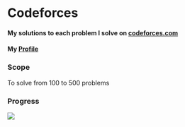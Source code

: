 # Codeforces

#### My solutions to each problem I solve on [codeforces.com](https://codeforces.com/)

#### My [Profile](https://codeforces.com/profile/androranogajec)

### Scope

To solve from 100 to 500 problems

### Progress

![](https://progress-bar.dev/9/?scale=500&title=problems&width=360&color=babaca&suffix=)
